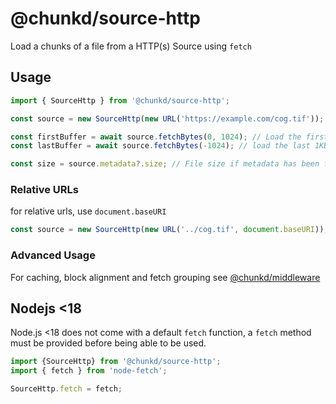 # @chunkd/source-http

Load a chunks of a file from a HTTP(s) Source using `fetch`

## Usage

```typescript
import { SourceHttp } from '@chunkd/source-http';

const source = new SourceHttp(new URL('https://example.com/cog.tif'));

const firstBuffer = await source.fetchBytes(0, 1024); // Load the first 1KB from the source
const lastBuffer = await source.fetchBytes(-1024); // load the last 1KB from the source

const size = source.metadata?.size; // File size if metadata has been fetched
```

### Relative URLs

for relative urls, use `document.baseURI`

```typescript
const source = new SourceHttp(new URL('../cog.tif', document.baseURI));
```

### Advanced Usage

For caching, block alignment and fetch grouping see [@chunkd/middleware](../middleware)

###

## Nodejs <18

Node.js <18 does not come with a default `fetch` function, a `fetch` method must be provided before being able to be used.

```javascript
import {SourceHttp} from '@chunkd/source-http';
import { fetch } from 'node-fetch';

SourceHttp.fetch = fetch;
```
